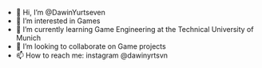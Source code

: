- 👋 Hi, I’m @DawinYurtseven
- 👀 I’m interested in Games
- 🌱 I’m currently learning Game Engineering at the Technical University of Munich
- 💞️ I’m looking to collaborate on Game projects
- 📫 How to reach me: instagram @dawinyrtsvn

<!---
DawinYurtseven/DawinYurtseven is a ✨ special ✨ repository because its `README.md` (this file) appears on your GitHub profile.
You can click the Preview link to take a look at your changes.
--->
